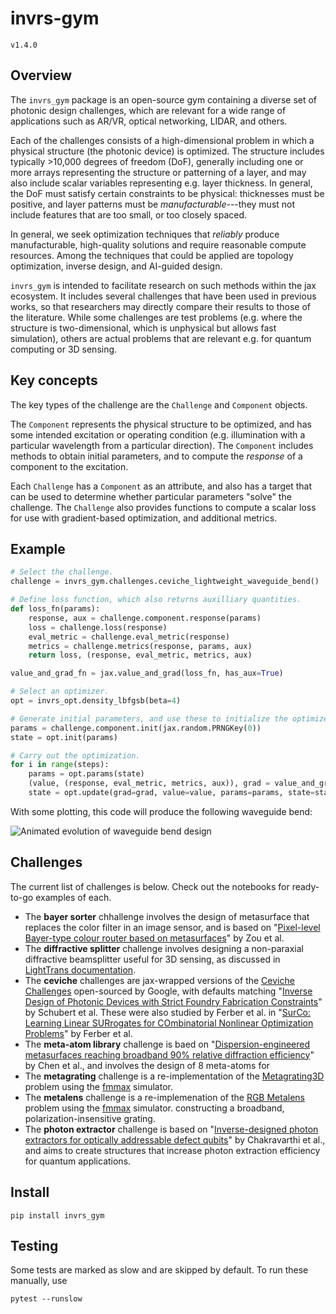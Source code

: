 # invrs-gym
`v1.4.0`

## Overview
The `invrs_gym` package is an open-source gym containing a diverse set of photonic design challenges, which are relevant for a wide range of applications such as AR/VR, optical networking, LIDAR, and others.

Each of the challenges consists of a high-dimensional problem in which a physical structure (the photonic device) is optimized. The structure includes typically >10,000 degrees of freedom (DoF), generally including one or more arrays representing the structure or patterning of a layer, and may also include scalar variables representing e.g. layer thickness. In general, the DoF must satisfy certain constraints to be physical: thicknesses must be positive, and layer patterns must be _manufacturable_---they must not include features that are too small, or too closely spaced.

In general, we seek optimization techniques that _reliably_ produce manufacturable, high-quality solutions and require reasonable compute resources. Among the techniques that could be applied are topology optimization, inverse design, and AI-guided design.

`invrs_gym` is intended to facilitate research on such methods within the jax ecosystem. It includes several challenges that have been used in previous works, so that researchers may directly compare their results to those of the literature. While some challenges are test problems (e.g. where the structure is two-dimensional, which is unphysical but allows fast simulation), others are actual problems that are relevant e.g. for quantum computing or 3D sensing.

## Key concepts
The key types of the challenge are the `Challenge` and `Component` objects.

The `Component` represents the physical structure to be optimized, and has some intended excitation or operating condition (e.g. illumination with a particular wavelength from a particular direction). The `Component` includes methods to obtain initial parameters, and to compute the _response_ of a component to the excitation.

Each `Challenge` has a `Component` as an attribute, and also has a target that can be used to determine whether particular parameters "solve" the challenge. The `Challenge` also provides functions to compute a scalar loss for use with gradient-based optimization, and additional metrics.

## Example
```python
# Select the challenge.
challenge = invrs_gym.challenges.ceviche_lightweight_waveguide_bend()

# Define loss function, which also returns auxilliary quantities.
def loss_fn(params):
    response, aux = challenge.component.response(params)
    loss = challenge.loss(response)
    eval_metric = challenge.eval_metric(response)
    metrics = challenge.metrics(response, params, aux)
    return loss, (response, eval_metric, metrics, aux)

value_and_grad_fn = jax.value_and_grad(loss_fn, has_aux=True)

# Select an optimizer.
opt = invrs_opt.density_lbfgsb(beta=4)

# Generate initial parameters, and use these to initialize the optimizer state.
params = challenge.component.init(jax.random.PRNGKey(0))
state = opt.init(params)

# Carry out the optimization.
for i in range(steps):
    params = opt.params(state)
    (value, (response, eval_metric, metrics, aux)), grad = value_and_grad_fn(params)
    state = opt.update(grad=grad, value=value, params=params, state=state)
```
With some plotting, this code will produce the following waveguide bend:

![Animated evolution of waveguide bend design](https://github.com/invrs-io/gym/blob/main/docs/img/waveguide_bend.gif?raw=true)

## Challenges
The current list of challenges is below. Check out the notebooks for ready-to-go examples of each.

- The **bayer sorter** chhallenge involves the design of metasurface that replaces the color filter in an image sensor, and is based on "[Pixel-level Bayer-type colour router based on metasurfaces](https://www.nature.com/articles/s41467-022-31019-7)" by Zou et al.
- The **diffractive splitter** challenge involves designing a non-paraxial diffractive beamsplitter useful for 3D sensing, as discussed in [LightTrans documentation](https://www.lighttrans.com/use-cases/application/design-and-rigorous-analysis-of-non-paraxial-diffractive-beam-splitter.html).
- The **ceviche** challenges are jax-wrapped versions of the [Ceviche Challenges](https://github.com/google/ceviche-challenges) open-sourced by Google, with defaults matching "[Inverse Design of Photonic Devices with Strict Foundry Fabrication Constraints](https://pubs.acs.org/doi/10.1021/acsphotonics.2c00313)" by Schubert et al. These were also studied by Ferber et al. in "[SurCo: Learning Linear SURrogates for COmbinatorial Nonlinear Optimization Problems](https://proceedings.mlr.press/v202/ferber23a/ferber23a.pdf)" by Ferber et al.
- The **meta-atom library** challenge is baed on "[Dispersion-engineered metasurfaces reaching broadband 90% relative diffraction efficiency](https://www.nature.com/articles/s41467-023-38185-2)" by Chen et al., and involves the design of 8 meta-atoms for
- The **metagrating** challenge is a re-implementation of the [Metagrating3D](https://github.com/NanoComp/photonics-opt-testbed/tree/main/Metagrating3D) problem using the [fmmax](https://github.com/facebookresearch/fmmax) simulator.
- The **metalens** challenge is a re-implemenation of the [RGB Metalens](https://github.com/NanoComp/photonics-opt-testbed/tree/main/RGB_metalens) problem using the [fmmax](https://github.com/facebookresearch/fmmax) simulator.
constructing a broadband, polarization-insensitive grating.
- The **photon extractor** challenge is based on "[Inverse-designed photon extractors for optically addressable defect qubits](https://opg.optica.org/optica/fulltext.cfm?uri=optica-7-12-1805)" by Chakravarthi et al., and aims to create structures that increase photon extraction efficiency for quantum applications.


## Install
```
pip install invrs_gym
```

## Testing
Some tests are marked as slow and are skipped by default. To run these manually, use
```
pytest --runslow
```
